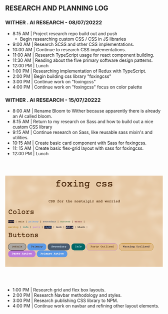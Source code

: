 ## RESEARCH AND PLANNING LOG

### WITHER . AI RESEARCH - 08/07/20222

- 8:15 AM | Project research repo build out and push
  - Begin researching custom CSS / CSS in JS libraries
- 9:00 AM | Research SCSS and other CSS implementations.
- 10:00 AM | Continue to research CSS implementations.
- 11:00 AM | Research TypeScript usage for react component building.
- 11:30 AM | Reading about the five primary software design patterns.
- 12:00 PM | Lunch
- 1:00 PM | Researching implementation of Redux with TypeScript.
- 2:00 PM | Begin building css library "foxingcss"
- 3:00 PM | Continue work on "foxingcss"
- 4:00 PM | Continue work on "foxingcss" focus on color palette

### WITHER . AI RESEARCH - 15/07/20222

- 8:00 AM | Rename Bloom to Wither because apparently there is already an AI called bloom.
- 8:15 AM | Return to my research on Sass and how to build out a nice custom CSS library
- 9:15 AM | Continue research on Sass, like reusable sass mixin's and utilities.
- 10:15 AM | Create basic card component with Sass for foxingcss.
- 11: 15 AM | Create basic flex-grid layout with sass for foxingcss.
- 12:00 PM | Lunch

<br><br>

<img src='./foxingcss-screenshot.png' alt="screenshot of wip" width="600px">

<br><br>

- 1:00 PM | Research grid and flex box layouts.
- 2:00 PM | Research Navbar methodology and styles.
- 3:00 PM | Research publishing CSS library to NPM.
- 4:00 PM | Continue work on navbar and refining other layout elements.